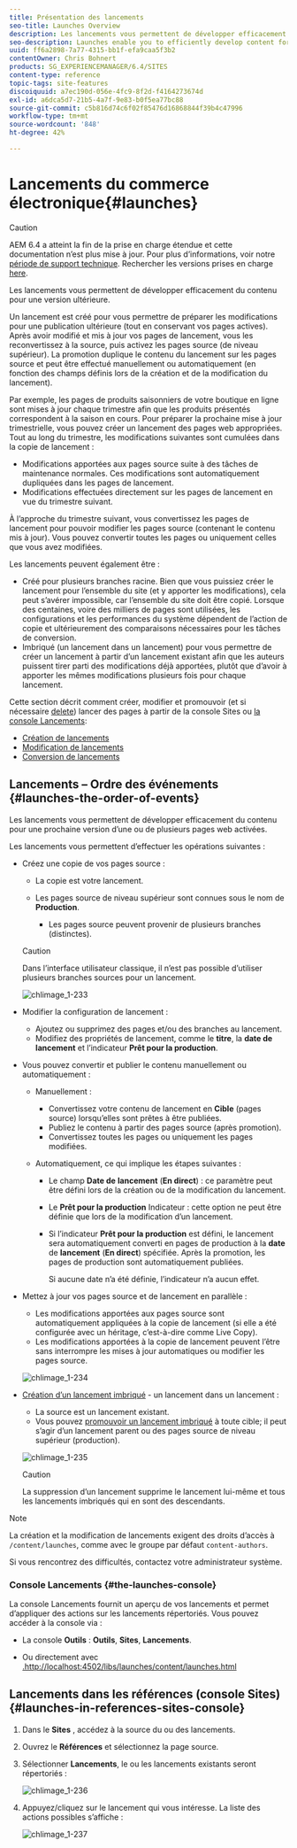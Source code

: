 ```yaml
---
title: Présentation des lancements
seo-title: Launches Overview
description: Les lancements vous permettent de développer efficacement du contenu pour une version ultérieure. Les lancements permettent de préparer les modifications pour une publication à venir, tout en conservant vos pages actuelles.
seo-description: Launches enable you to efficiently develop content for a future release. They allow you to make changes ready for future publication, while maintaining your current pages
uuid: ff6a2898-7a77-4315-bb1f-efa9caa5f3b2
contentOwner: Chris Bohnert
products: SG_EXPERIENCEMANAGER/6.4/SITES
content-type: reference
topic-tags: site-features
discoiquuid: a7ec190d-056e-4fc9-8f2d-f4164273674d
exl-id: a6dca5d7-21b5-4a7f-9e83-b0f5ea77bc88
source-git-commit: c5b816d74c6f02f85476d16868844f39b4c47996
workflow-type: tm+mt
source-wordcount: '848'
ht-degree: 42%

---
```


# Lancements du commerce électronique{#launches}

>[!CAUTION]
>
>AEM 6.4 a atteint la fin de la prise en charge étendue et cette documentation n’est plus mise à jour. Pour plus d’informations, voir notre [période de support technique](https://helpx.adobe.com/fr/support/programs/eol-matrix.html). Rechercher les versions prises en charge [here](https://experienceleague.adobe.com/docs/?lang=fr).

Les lancements vous permettent de développer efficacement du contenu pour une version ultérieure.

Un lancement est créé pour vous permettre de préparer les modifications pour une publication ultérieure (tout en conservant vos pages actives). Après avoir modifié et mis à jour vos pages de lancement, vous les reconvertissez à la source, puis activez les pages source (de niveau supérieur). La promotion duplique le contenu du lancement sur les pages source et peut être effectué manuellement ou automatiquement (en fonction des champs définis lors de la création et de la modification du lancement).

Par exemple, les pages de produits saisonniers de votre boutique en ligne sont mises à jour chaque trimestre afin que les produits présentés correspondent à la saison en cours. Pour préparer la prochaine mise à jour trimestrielle, vous pouvez créer un lancement des pages web appropriées. Tout au long du trimestre, les modifications suivantes sont cumulées dans la copie de lancement :

* Modifications apportées aux pages source suite à des tâches de maintenance normales. Ces modifications sont automatiquement dupliquées dans les pages de lancement.
* Modifications effectuées directement sur les pages de lancement en vue du trimestre suivant.

À l’approche du trimestre suivant, vous convertissez les pages de lancement pour pouvoir modifier les pages source (contenant le contenu mis à jour). Vous pouvez convertir toutes les pages ou uniquement celles que vous avez modifiées.

Les lancements peuvent également être :

* Créé pour plusieurs branches racine. Bien que vous puissiez créer le lancement pour l’ensemble du site (et y apporter les modifications), cela peut s’avérer impossible, car l’ensemble du site doit être copié. Lorsque des centaines, voire des milliers de pages sont utilisées, les configurations et les performances du système dépendent de l’action de copie et ultérieurement des comparaisons nécessaires pour les tâches de conversion.
* Imbriqué (un lancement dans un lancement) pour vous permettre de créer un lancement à partir d’un lancement existant afin que les auteurs puissent tirer parti des modifications déjà apportées, plutôt que d’avoir à apporter les mêmes modifications plusieurs fois pour chaque lancement.

Cette section décrit comment créer, modifier et promouvoir (et si nécessaire [delete](/help/sites-authoring/launches-creating.md#deleting-a-launch)) lancer des pages à partir de la console Sites ou [la console Lancements](#the-launches-console):

* [Création de lancements](/help/sites-authoring/launches-creating.md)
* [Modification de lancements](/help/sites-authoring/launches-editing.md)
* [Conversion de lancements](/help/sites-authoring/launches-promoting.md)

## Lancements – Ordre des événements {#launches-the-order-of-events}

Les lancements vous permettent de développer efficacement du contenu pour une prochaine version d’une ou de plusieurs pages web activées.

Les lancements vous permettent d’effectuer les opérations suivantes :

* Créez une copie de vos pages source :

   * La copie est votre lancement.
   * Les pages source de niveau supérieur sont connues sous le nom de **Production**.

      * Les pages source peuvent provenir de plusieurs branches (distinctes).
   >[!CAUTION]
   >
   >Dans l’interface utilisateur classique, il n’est pas possible d’utiliser plusieurs branches sources pour un lancement.

   ![chlimage_1-233](assets/chlimage_1-233.png)

* Modifier la configuration de lancement :

   * Ajoutez ou supprimez des pages et/ou des branches au lancement.
   * Modifiez des propriétés de lancement, comme le **titre**, la **date de lancement** et l’indicateur **Prêt pour la production**.

* Vous pouvez convertir et publier le contenu manuellement ou automatiquement :

   * Manuellement :

      * Convertissez votre contenu de lancement en **Cible** (pages source) lorsqu’elles sont prêtes à être publiées.
      * Publiez le contenu à partir des pages source (après promotion).
      * Convertissez toutes les pages ou uniquement les pages modifiées.
   * Automatiquement, ce qui implique les étapes suivantes :

      * Le champ **Date de** **lancement** (**En direct**) : ce paramètre peut être défini lors de la création ou de la modification du lancement.
      * Le **Prêt pour la production** Indicateur : cette option ne peut être définie que lors de la modification d’un lancement.
      * Si l’indicateur **Prêt pour la production** est défini, le lancement sera automatiquement converti en pages de production à la **date** de **lancement** (**En direct**) spécifiée. Après la promotion, les pages de production sont automatiquement publiées.

         Si aucune date n’a été définie, l’indicateur n’a aucun effet.


* Mettez à jour vos pages source et de lancement en parallèle :

   * Les modifications apportées aux pages source sont automatiquement appliquées à la copie de lancement (si elle a été configurée avec un héritage, c’est-à-dire comme Live Copy).
   * Les modifications apportées à la copie de lancement peuvent l’être sans interrompre les mises à jour automatiques ou modifier les pages source.

   ![chlimage_1-234](assets/chlimage_1-234.png)

* [Création d’un lancement imbriqué](/help/sites-authoring/launches-creating.md#creating-a-nested-launch) - un lancement dans un lancement :

   * La source est un lancement existant.
   * Vous pouvez [promouvoir un lancement imbriqué](/help/sites-authoring/launches-promoting.md#promoting-a-nested-launch) à toute cible; il peut s’agir d’un lancement parent ou des pages source de niveau supérieur (production).

   ![chlimage_1-235](assets/chlimage_1-235.png)

   >[!CAUTION]
   >
   >La suppression d’un lancement supprime le lancement lui-même et tous les lancements imbriqués qui en sont des descendants.

>[!NOTE]
>
>La création et la modification de lancements exigent des droits d’accès à `/content/launches`, comme avec le groupe par défaut `content-authors`.
>
>Si vous rencontrez des difficultés, contactez votre administrateur système.

### Console Lancements {#the-launches-console}

La console Lancements fournit un aperçu de vos lancements et permet d’appliquer des actions sur les lancements répertoriés. Vous pouvez accéder à la console via :

* La console **Outils** : **Outils**, **Sites**, **Lancements**.

* Ou directement avec [.http://localhost:4502/libs/launches/content/launches.html](http://localhost:4502/libs/launches/content/launches.html)

## Lancements dans les références (console Sites) {#launches-in-references-sites-console}

1. Dans le **Sites** , accédez à la source du ou des lancements.
1. Ouvrez le **Références** et sélectionnez la page source.
1. Sélectionner **Lancements**, le ou les lancements existants seront répertoriés :

   ![chlimage_1-236](assets/chlimage_1-236.png)

1. Appuyez/cliquez sur le lancement qui vous intéresse. La liste des actions possibles s’affiche :

   ![chlimage_1-237](assets/chlimage_1-237.png)

